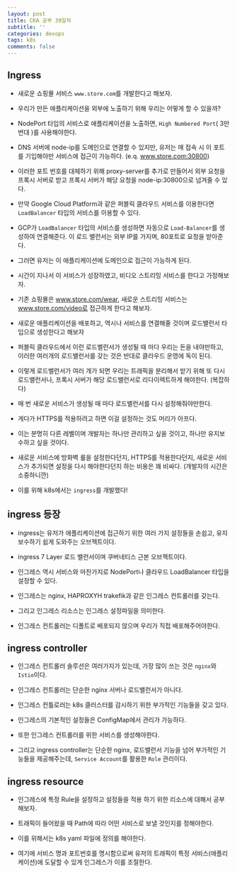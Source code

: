 ```yaml
---
layout: post
title: CKA 공부 39일차
subtitle: ''
categories: devops
tags: k8s
comments: false
---
```


## Ingress

- 새로운 쇼핑몰 서비스 `www.store.com`를 개발한다고 해보자.

- 우리가 만든 애플리케이션을 외부에 노출하기 위해 우리는 어떻게 할 수 있을까?

- NodePort 타입의 서비스로 애플리케이션을 노출하면, `High Numbered Port`( 3만번대 )를 사용해야한다.

- DNS 서버에 node-ip를 도메인으로 연결할 수 있지만, 유저는 매 접속 시 이 포트를 기입해야만 서비스에 접근이 가능하다. (e.q. www.store.com:30800)

- 이러한 포트 번호를 대체하기 위해 proxy-server를 추가로 만들어서 외부 요청을 프록시 서버로 받고 프록시 서버가 해당 요청을 node-ip:30800으로 넘겨줄 수 있다.

- 만약 Google Cloud Platform과 같은 퍼블릭 클라우드 서비스를 이용한다면 `LoadBalancer` 타입의 서비스를 이용할 수 있다.

- GCP가 `LoadBalancer` 타입의 서비스를 생성하면 자동으로 `Load-Balancer`를 생성하여 연결해준다. 이 로드 밸런서는 외부 IP를 가지며, 80포트로 요청을 받아준다.

- 그러면 유저는 이 애플리케이션에 도메인으로 접근이 가능하게 된다.

- 시간이 지나서 이 서비스가 성장하였고, 비디오 스트리밍 서비스를 한다고 가정해보자.

- 기존 쇼핑몰은 www.store.com/wear, 새로운 스트리밍 서비스는 www.store.com/video로 접근하게 한다고 해보자.

- 새로운 애플리케이션을 배포하고, 역시나 서비스를 연결해줄 것이며 로드밸런서 타입으로 생성한다고 해보자

- 퍼블릭 클라우드에서 이런 로드밸런서가 생성될 때 마다 우리는 돈을 내야만하고, 이러한 여러개의 로드밸런서를 갖는 것은 반대로 클라우드 운영에 독이 된다.

- 이렇게 로드밸런서가 여러 개가 되면 우리는 트래픽을 분리해서 받기 위해 또 다시 로드밸런서나, 프록시 서버가 해당 로드밸런서로 리다이렉트하게 해야한다. (복잡하다)

- 매 번 새로운 서비스가 생성될 때 마다 로드밸런서를 다시 설정해줘야만한다.

- 게다가 HTTPS를 적용하려고 하면 이걸 설정하는 것도 머리가 아프다.

- 이는 분명히 다른 레벨이며 개발자는 하나만 관리하고 싶을 것이고, 하나만 유지보수하고 싶을 것이다.

- 새로운 서비스에 방화벽 룰을 설정한다던지, HTTPS를 적용한다던지, 새로운 서비스가 추가되면 설정을 다시 해야한다던지 하는 비용은 꽤 비싸다. (개발자의 시간은 소중하니깐)

- 이를 위해 k8s에서는 `ingress`를 개발했다!

## ingress 등장

- ingress는 유저가 애플리케이션에 접근하기 위한 여러 가지 설정들을 손쉽고, 유지보수하기 쉽게 도와주는 오브젝트이다.

- ingress 7 Layer 로드 밸런서이며 쿠버네티스 근본 오브젝트이다.

- 인그레스 역시 서비스와 마찬가지로 NodePort나 클라우드 LoadBalancer 타입을 설정할 수 있다.

- 인그레스는 nginx, HAPROXYH trakefik과 같은 인그레스 컨트롤러를 갖는다.

- 그리고 인그레스 리소스는 인그레스 설정파일을 의미한다.

- 인그레스 컨트롤러는 디폴트로 배포되지 않으며 우리가 직접 배포해주어야한다.

## ingress controller

- 인그레스 컨트롤러 솔루션은 여러가지가 있는데, 가장 많이 쓰는 것은 `nginx`와 `Istio`이다.

- 인그레스 컨트롤러는 단순한 nginx 서버나 로드밸런서가 아니다.

- 인그레스 컨틀로러는 k8s 클러스터를 감시하기 위한 부가적인 기능들을 갖고 있다.

- 인그레스의 기본적인 설정들은 ConfigMap에서 관리가 가능하다.

- 또한 인그레스 컨트롤러를 위한 서비스를 생성해야한다.

- 그리고 ingress controller는 단순한 nginx, 로드밸런서 기능을 넘어 부가적인 기능들을 제공해주는데, `Service Account`를 활용한 `Role` 관리이다.

## ingress resource

- 인그레스에 특정 Rule을 설정하고 설정들을 적용 하기 위한 리소스에 대해서 공부해보자.

- 트래픽이 들어왔을 때 Path에 따라 어떤 서비스로 보낼 것인지를 정해야한다.

- 이를 위해서는 k8s yaml 파일에 정의를 해야한다.

- 여기에 서비스 명과 포트번호를 명시함으로써 유저의 트래픽이 특정 서비스(애플리케이션)에 도달할 수 있게 인그레스가 이를 조절한다.
